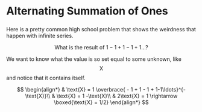 # Alternating Summation of Ones

###

Here is a pretty common high school problem that shows the weirdness that happen with infinite series.&#x20;

$$
\text{What is the result of } 1-1+1-1+1\ldots\text{?}
$$

We want to know what the value is so set equal to some unknown, like $$\text{X}$$ and notice that it contains itself.&#x20;

$$
\begin{align*} 
& \text{X} = 1 \overbrace{ - 1 + 1 - 1 + 1-1\ldots}^{-\text{X}}\\
& \text{X} = 1 -\text{X}\\
& 2\text{X} = 1 \rightarrow \boxed{\text{X} = 1/2}
\end{align*}
$$

###
